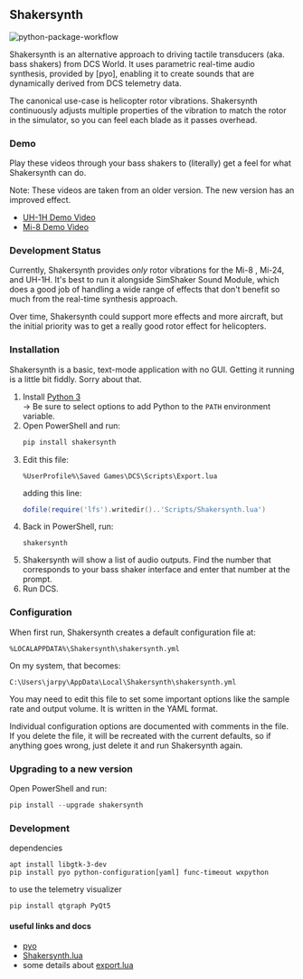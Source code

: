 ## Shakersynth

![python-package-workflow](https://github.com/jarpy/shakersynth/actions/workflows/python-package.yml/badge.svg)

Shakersynth is an alternative approach to driving tactile transducers (aka.
bass shakers) from DCS World. It uses parametric real-time audio synthesis,
provided by [pyo], enabling it to create sounds that are dynamically derived
from DCS telemetry data.

The canonical use-case is helicopter rotor vibrations. Shakersynth continuously
adjusts multiple properties of the vibration to match the rotor in the simulator,
so you can feel each blade as it passes overhead.

### Demo
Play these videos through your bass shakers to (literally) get a feel for what
Shakersynth can do.

Note: These videos are taken from an older version. The new version has an
improved effect.

  - [UH-1H Demo Video](https://youtu.be/CfWt1DQw7VE)
  - [Mi-8 Demo Video](https://youtu.be/9qU_9t4jrcw)

### Development Status

Currently, Shakersynth provides _only_ rotor vibrations for the Mi-8 , Mi-24,
and UH-1H. It's best to run it alongside SimShaker Sound Module, which does a
good job of handling a wide range of effects that don't benefit so much from the
real-time synthesis approach.

Over time, Shakersynth could support more effects and more aircraft, but the
initial priority was to get a really good rotor effect for helicopters.

### Installation

Shakersynth is a basic, text-mode application with no GUI. Getting it running
is a little bit fiddly. Sorry about that.

1. Install [Python 3](https://www.python.org/downloads/windows/)<br>
   → Be sure to select options to add Python to the `PATH` environment variable.
2. Open PowerShell and run:
   ```powershell
   pip install shakersynth
   ```
4. Edit this file:
   ```
   %UserProfile%\Saved Games\DCS\Scripts\Export.lua
   ```
   adding this line:
   ```lua
   dofile(require('lfs').writedir()..'Scripts/Shakersynth.lua')
   ```
5. Back in PowerShell, run:
   ```
   shakersynth
   ```
6. Shakersynth will show a list of audio outputs. Find the number that
   corresponds to your bass shaker interface and enter that number at the
   prompt.
7. Run DCS.

### Configuration
When first run, Shakersynth creates a default configuration file at:
```
%LOCALAPPDATA%\Shakersynth\shakersynth.yml
```

On my system, that becomes:
```
C:\Users\jarpy\AppData\Local\Shakersynth\shakersynth.yml
```

You may need to edit this file to set some important options like the
sample rate and output volume. It is written in the YAML format.

Individual configuration options are documented with comments in the file.
If you delete the file, it will be recreated with the current defaults, so
if anything goes wrong, just delete it and run Shakersynth again.

### Upgrading to a new version
Open PowerShell and run:
```powershell
pip install --upgrade shakersynth
```

### Development
dependencies
```
apt install libgtk-3-dev
pip install pyo python-configuration[yaml] func-timeout wxpython
```
to use the telemetry visualizer
```
pip install qtgraph PyQt5
```

#### useful links and docs
* [pyo](https://pypi.org/project/pyo/)
* [Shakersynth.lua](https://raw.githubusercontent.com/jarpy/shakersynth/main/Shakersynth.lua)
* some details about [export.lua](https://wiki.hoggitworld.com/view/DCS_Export_Script)